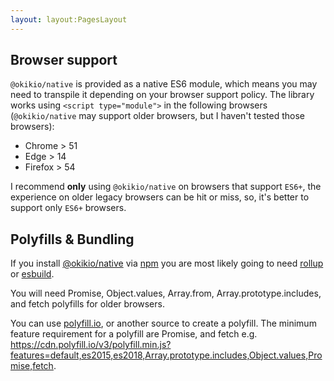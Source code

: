 ```yaml
---
layout: layout:PagesLayout
---
```

## Browser support

`@okikio/native` is provided as a native ES6 module, which means you may need to transpile it depending on your browser support policy. The library works using `<script type="module">` in
the following browsers (`@okikio/native` may support older browsers, but I haven't tested those browsers):

- Chrome > 51
- Edge > 14
- Firefox > 54

I recommend **only** using `@okikio/native` on browsers that support `ES6+`, the experience on older legacy browsers can be hit or miss, so, it's better to support only `ES6+` browsers.


## Polyfills & Bundling

If you install [@okikio/native](/docs/native/) via [npm](https://www.npmjs.com/package/@okikio/native) you are most likely going to need [rollup](https://rollupjs.org/) or [esbuild](https://esbuild.github.io/).

You will need Promise, Object.values, Array.from, Array.prototype.includes, and fetch polyfills for older browsers.

You can use [polyfill.io](https://polyfill.io/), or another source to create a polyfill. The minimum feature requirement for a polyfill are Promise, and fetch e.g. <https://cdn.polyfill.io/v3/polyfill.min.js?features=default,es2015,es2018,Array.prototype.includes,Object.values,Promise,fetch>.